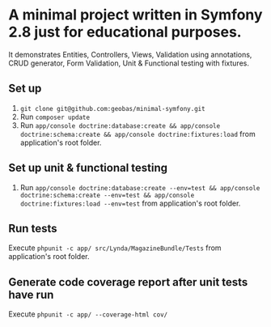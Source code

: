 # A minimal project written in Symfony 2.8 just for educational purposes.

It demonstrates Entities, Controllers, Views, Validation using annotations, CRUD generator, Form Validation, 
Unit & Functional testing with fixtures.

## Set up
1. `git clone git@github.com:geobas/minimal-symfony.git`
2. Run `composer update`
3. Run `app/console doctrine:database:create && app/console doctrine:schema:create && app/console doctrine:fixtures:load` from application's root folder.

## Set up unit & functional testing
1. Run `app/console doctrine:database:create --env=test && app/console doctrine:schema:create --env=test && app/console doctrine:fixtures:load --env=test` from application's root folder.

## Run tests
Execute `phpunit -c app/ src/Lynda/MagazineBundle/Tests` from application's root folder.

## Generate code coverage report after unit tests have run
Execute `phpunit -c app/ --coverage-html cov/`